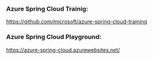 ### Azure Spring Cloud Trainig:
https://github.com/microsoft/azure-spring-cloud-training

### Azure Spring Cloud Playground:
https://azure-spring-cloud.azurewebsites.net/